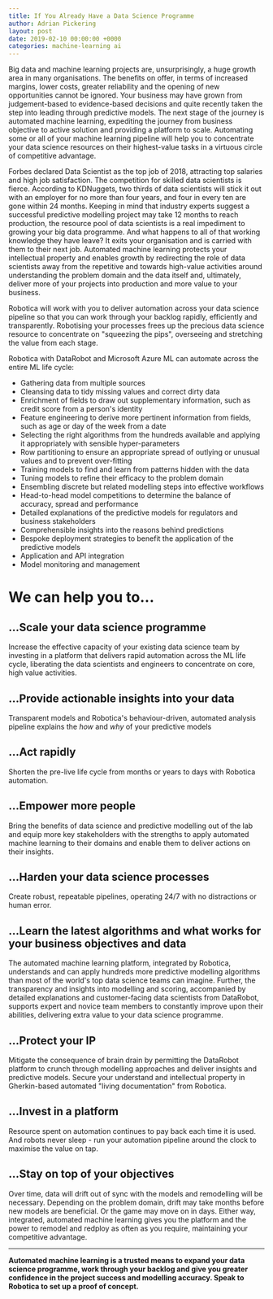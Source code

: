 ```yaml
---
title: If You Already Have a Data Science Programme
author: Adrian Pickering
layout: post
date: 2019-02-10 00:00:00 +0000
categories: machine-learning ai
---
```



Big data and machine learning projects are, unsurprisingly, a huge growth area in many organisations. The benefits on offer, in terms of increased margins, lower costs, greater reliability and the opening of new opportunities cannot be ignored.  Your business may have grown from judgement-based to evidence-based decisions and quite recently taken the step into leading through predictive models. The next stage of the journey is automated machine learning, expediting the journey from business objective to active solution and providing a platform to scale.
Automating some or all of your machine learning pipeline will help you to concentrate your data science resources on their highest-value tasks in a virtuous circle of competitive advantage.

Forbes declared Data Scientist as the top job of 2018, attracting top salaries and high job satisfaction.  The competition for skilled data scientists is fierce.  According to KDNuggets, two thirds of data scientists will stick it out with an employer for no more than four years, and four in every ten are gone within 24 months. Keeping in mind that industry experts suggest a successful predictive modelling project may take 12 months to reach production, the resource pool of data scientists is a real impediment to growing your big data programme.
And what happens to all of that working knowledge they have leave? It exits your organisation and is carried with them to their next job.  Automated machine learning protects your intellectual property and enables growth by redirecting the role of data scientists away from the repetitive and towards high-value activities around understanding the problem domain and the data itself and, ultimately, deliver more of your projects into production and more value to your business.

Robotica will work with you to deliver automation across your data science pipeline so that you can work through your backlog rapidly, efficiently and transparently. Robotising your processes frees up the precious data science resource to concentrate on "squeezing the pips", overseeing and stretching the value from each stage.

Robotica with DataRobot and Microsoft Azure ML can automate across the entire ML life cycle:
+ Gathering data from multiple sources
+ Cleansing data to tidy missing values and correct dirty data
+ Enrichment of fields to draw out supplementary information, such as credit score from a person's identity
+ Feature engineering to derive more pertinent information from fields, such as age or day of the week from a date
+ Selecting the right algorithms from the hundreds available and applying it appropriately with sensible hyper-parameters
+ Row partitioning to ensure an appropriate spread of outlying or unusual values and to prevent over-fitting
+ Training models to find and learn from patterns hidden with the data
+ Tuning models to refine their efficacy to the problem domain
+ Ensembling discrete but related modelling steps into effective workflows
+ Head-to-head model competitions to determine the balance of accuracy, spread and performance
+ Detailed explanations of the predictive models for regulators and business stakeholders
+ Comprehensible insights into the reasons behind predictions
+ Bespoke deployment strategies to benefit the application of the predictive models
+ Application and API integration
+ Model monitoring and management

# We can help you to...

## ...Scale your data science programme 
Increase the effective capacity of your existing data science team by investing in a platform that delivers rapid automation across the ML life cycle, liberating the data scientists and engineers to concentrate on core, high value activities.

## ...Provide actionable insights into your data
Transparent models and Robotica's behaviour-driven, automated analysis pipeline explains the _how_ and _why_ of your predictive models

## ...Act rapidly
Shorten the pre-live life cycle from months or years to days with Robotica automation.

## ...Empower more people
Bring the benefits of data science and predictive modelling out of the lab and equip more key stakeholders with the strengths to apply automated machine learning to their domains and enable them to deliver actions on their insights.

## ...Harden your data science processes
Create robust, repeatable pipelines, operating 24/7 with no distractions or human error.  

## ...Learn the latest algorithms and what works for your business objectives and data
The automated machine learning platform, integrated by Robotica, understands and can apply hundreds more predictive modelling algorithms than most of the world's top data science teams can imagine.  Further, the transparency and insights into modelling and scoring, accompanied by detailed explanations and customer-facing data scientists from DataRobot, supports expert and novice team members to constantly improve upon their abilities, delivering extra value to your data science programme.

## ...Protect your IP
Mitigate the consequence of brain drain by permitting the DataRobot platform to crunch through modelling approaches and deliver insights and predictive models.  Secure your understand and intellectual property in Gherkin-based automated "living documentation" from Robotica.

## ...Invest in a platform
Resource spent on automation continues to pay back each time it is used. And robots never sleep - run your automation pipeline around the clock to maximise the value on tap.

## ...Stay on top of your objectives
Over time, data will drift out of sync with the models and remodelling will be necessary.  Depending on the problem domain, drift may take months before new models are beneficial.  Or the game may move on in days.  Either way, integrated, automated machine learning gives you the platform and the power to remodel and redploy as often as you require, maintaining your competitive advantage.
** **
**Automated machine learning is a trusted means to expand your data science programme, work through your backlog and give you greater confidence in the project success and modelling accuracy.  Speak to Robotica to set up a proof of concept.**

